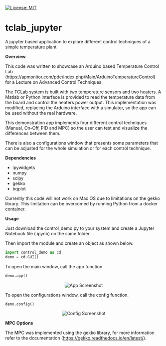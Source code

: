 [![License: MIT](https://img.shields.io/badge/License-MIT-yellow.svg)](https://opensource.org/licenses/MIT)

# tclab_jupyter
A jupyter based application to explore different control techniques of a simple temperature plant

**Overview**

This code was written to showcase an Arduino based Temperature Control Lab (https://apmonitor.com/pdc/index.php/Main/ArduinoTemperatureControl) for a Lecture on Advanced Control Techniques.

The TCLab system is built with two temperature sensors and two heaters. A Matlab or Python interface is provided to read the temperature data from the board and control the heaters power output. This implementation was modified, replacing the Arduino interface with a simulator, so the app can be used without the real hardware.

This demonstration app implements four different control techniques (Manual, On-Off, PID and MPC) so the user can test and visualize the differences between them.

There is also a configurations window that presents some parameters that can be adjusted for the whole simulation or for each control technique.

**Dependencies**
- ipywidgets
- numpy
- scipy
- gekko
- bqplot

Currently this code will not work on Mac OS due to limitations on the gekko library. This limitation can be overcomed by running Python from a docker container.

**Usage**

Just download the control_demo.py to your system and create a Jupyter Notebook file (.ipynb) on the same folder.

Then import the module and create an object as shown below.
```python
import control_demo as cd
demo = cd.GUI()
```

To open the main window, call the app function.
```python
demo.app()
```

<p align="center">
  <img src="https://github.com/evertoncolling/tclab_jupyter/blob/master/APP.PNG" alt="App Screenshot">
</p>

To open the configurations window, call the config function.
```python
demo.config()
```

<p align="center">
  <img src="https://github.com/evertoncolling/tclab_jupyter/blob/master/CONFIG.PNG" alt="Config Screenshot">
</p>

**MPC Options**

The MPC was implemented using the gekko library, for more information refer to the documentation (https://gekko.readthedocs.io/en/latest/).
